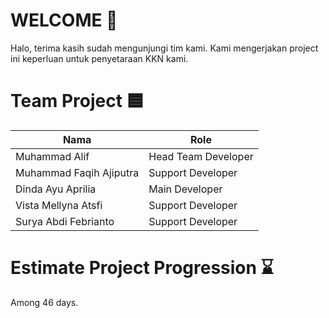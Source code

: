 # WELCOME 👋
Halo, terima kasih sudah mengunjungi tim kami. Kami mengerjakan project ini keperluan untuk penyetaraan KKN kami.

# Team Project 🟦

| Nama                      | Role                          |
|---------------------------|--------------------------------|
| Muhammad Alif             | Head Team Developer | Backend  |
| Muhammad Faqih Ajiputra   | Support Developer | Backend    |
| Dinda Ayu Aprilia         | Main Developer | Backend       |
| Vista Mellyna Atsfi       | Support Developer | Front End  |
| Surya Abdi Febrianto      | Support Developer | Front End  |

# Estimate Project Progression ⌛
Among 46 days.